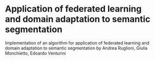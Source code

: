 # Application of federated learning and domain adaptation to semantic segmentation

Implementation of an algorithm for application of federated learning and domain adaptation to semantic segmentation
by Andrea Ruglioni, Giulia Monchietto, Edoardo Venturini
